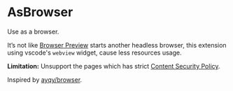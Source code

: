 # AsBrowser

Use as a browser.

It’s not like [Browser Preview](https://marketplace.visualstudio.com/items?itemName=auchenberg.vscode-browser-preview) starts another headless browser, this extension using vscode's `webview` widget, cause less resources usage.

**Limitation:** Unsupport the pages which has strict [Content Security Policy](https://developer.mozilla.org/docs/Web/HTTP/Headers/Content-Security-Policy).

Inspired by [ayqy/browser](https://github.com/ayqy/browser).
